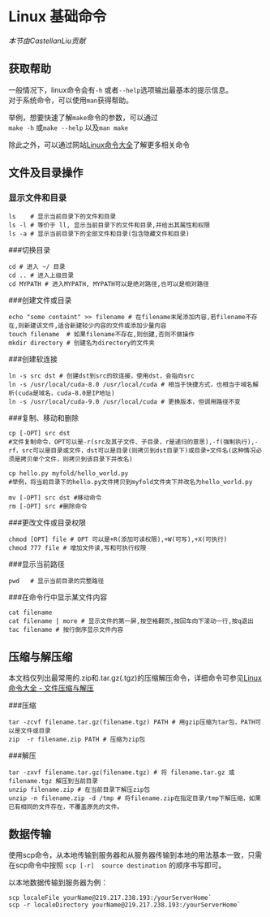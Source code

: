 # Linux 基础命令
*本节由CastellanLiu贡献*

## 获取帮助
一般情况下，linux命令会有`-h` 或者`--help`选项输出最基本的提示信息。  
对于系统命令，可以使用`man`获得帮助。

举例，想要快速了解`make`命令的参数，可以通过  
`make -h` 或`make --help` 以及`man make`

除此之外，可以通过网站[Linux命令大全](http://man.linuxde.net/)了解更多相关命令

## 文件及目录操作

### 显示文件和目录

```shell
ls	  # 显示当前目录下的文件和目录
ls -l # 等价于 ll, 显示当前目录下的文件和目录,并给出其属性和权限
ls -a # 显示当前目录下的全部文件和目录(包含隐藏文件和目录)
```

###切换目录
```shell
cd # 进入 ~/ 目录
cd .. # 进入上级目录
cd MYPATH # 进入MYPATH, MYPATH可以是绝对路径,也可以是相对路径
```

###创建文件或目录
```shell
echo "some containt" >> filename # 在filename末尾添加内容,若filename不存在,则新建该文件,适合新建较少内容的文件或添加少量内容
touch filename  # 如果filename不存在,则创建,否则不做操作
mkdir directory # 创建名为directory的文件夹
```

###创建软连接
```shell
ln -s src dst # 创建dst到src的软连接，使用dst，会指向src
ln -s /usr/local/cuda-8.0 /usr/local/cuda # 相当于快捷方式，也相当于域名解析(cuda是域名，cuda-8.0是IP地址)
ln -s /usr/local/cuda-9.0 /usr/local/cuda # 更换版本，但调用路径不变
```

###复制、移动和删除
```shell
cp [-OPT] src dst 
#文件复制命令，OPT可以是-r(src及其子文件、子目录，r是递归的意思),-f(强制执行),-rf，src可以是目录或文件，dst可以是目录(则拷贝到dst目录下)或目录+文件名(这种情况必须是拷贝单个文件，则拷贝到该目录下并改名)

cp hello.py myfold/hello_world.py
#举例，将当前目录下的hello.py文件拷贝到myfold文件夹下并改名为hello_world.py

mv [-OPT] src dst #移动命令
rm [-OPT] src #删除命令
```

###更改文件或目录权限
```shell
chmod [OPT] file # OPT 可以是+R(添加可读权限),+W(可写),+X(可执行)
chmod 777 file # 增加文件读,写和可执行权限
```

###显示当前路径
```shell
pwd   # 显示当前目录的完整路径
```
###在命令行中显示某文件内容
```shell
cat filename
cat filename | more # 显示文件的第一屏,按空格翻页,按回车向下滚动一行,按q退出
tac filename # 按行倒序显示文件内容
```
## 压缩与解压缩
本文档仅列出最常用的.zip和.tar.gz(.tgz)的压缩解压命令，详细命令可参见[Linux命令大全 - 文件压缩与解压](http://man.linuxde.net/sub/%E6%96%87%E4%BB%B6%E5%8E%8B%E7%BC%A9%E4%B8%8E%E8%A7%A3%E5%8E%8B)

###压缩 

```shell
tar -zcvf filename.tar.gz(filename.tgz) PATH # 用gzip压缩为tar包，PATH可以是文件或目录
zip  -r filename.zip PATH # 压缩为zip包
```

###解压
  
```shell
tar -zxvf filename.tar.gz(filename.tgz) # 将 filename.tar.gz 或 filename.tgz 解压到当前目录
unzip filename.zip # 在当前目录下解压zip包
unzip -n filename.zip -d /tmp # 将filename.zip在指定目录/tmp下解压缩，如果已有相同的文件存在，不覆盖原先的文件。
```
## 数据传输
使用scp命令，从本地传输到服务器和从服务器传输到本地的用法基本一致，只需在scp命令中按照
`scp [-r]  source destination` 的顺序书写即可。

以本地数据传输到服务器为例：
```shell
scp localeFile yourName@219.217.238.193:/yourServerHome`
scp -r localeDirectory yourName@219.217.238.193:/yourServerHome`
```


